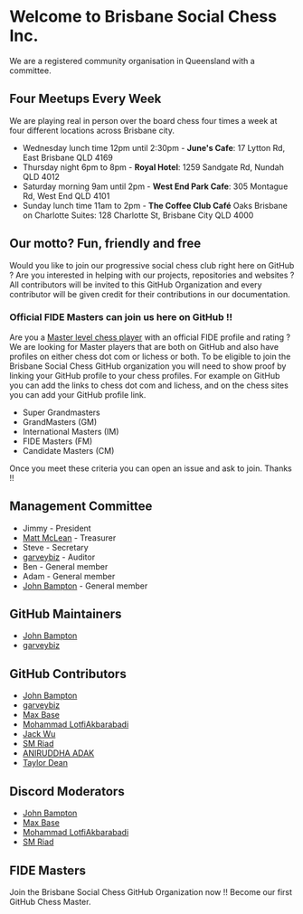# Welcome to Brisbane Social Chess Inc.

We are a registered community organisation in Queensland with a committee.

## Four Meetups Every Week

We are playing real in person over the board chess four times a week at four different locations across Brisbane city.

- Wednesday lunch time 12pm until 2:30pm - **June's Cafe**: 17 Lytton Rd, East Brisbane QLD 4169
- Thursday night 6pm to 8pm - **Royal Hotel**: 1259 Sandgate Rd, Nundah QLD 4012
- Saturday morning 9am until 2pm - **West End Park Cafe**: 305 Montague Rd, West End QLD 4101
- Sunday lunch time 11am to 2pm - **The Coffee Club Café** Oaks Brisbane on Charlotte Suites: 128 Charlotte St, Brisbane City QLD 4000

## Our motto? Fun, friendly and free

Would you like to join our progressive social chess club right here on GitHub ? Are you interested in helping with our
projects, repositories and websites ? All contributors will be invited to this GitHub Organization and every contributor will be
given credit for their contributions in our documentation.

### Official FIDE Masters can join us here on GitHub !!

Are you a [Master level chess player](https://en.wikipedia.org/wiki/Chess_rating_system)
with an official FIDE profile and rating ? We are looking for Master players that are both
on GitHub and also have profiles on either chess dot com or lichess or both. To be eligible
to join the Brisbane Social Chess GitHub organization you will need to show proof by linking
your GitHub profile to your chess profiles. For example on GitHub you can add the links to
chess dot com and lichess, and on the chess sites you can add your GitHub profile link.

- Super Grandmasters
- GrandMasters (GM)
- International Masters (IM)
- FIDE Masters (FM)
- Candidate Masters (CM)

Once you meet these criteria you can open an issue and ask to join. Thanks !!

## Management Committee

- Jimmy - President
- [Matt McLean](https://github.com/EmikoAlice497) - Treasurer
- Steve - Secretary
- [garveybiz](https://github.com/garveybiz) - Auditor
- Ben - General member
- Adam - General member
- [John Bampton](https://github.com/jbampton) - General member

## GitHub Maintainers

- [John Bampton](https://github.com/jbampton)
- [garveybiz](https://github.com/garveybiz)

## GitHub Contributors

- [John Bampton](https://github.com/jbampton)
- [garveybiz](https://github.com/garveybiz)
- [Max Base](https://github.com/BaseMax)
- [Mohammad LotfiAkbarabadi](https://github.com/pedramcvx1)
- [Jack Wu](https://github.com/jackneer)
- [SM Riad](https://github.com/smriad)
- [ANIRUDDHA ADAK](https://github.com/aniruddhaadak80)
- [Taylor Dean](https://github.com/TylrDn)

## Discord Moderators

- [John Bampton](https://github.com/jbampton)
- [Max Base](https://github.com/BaseMax)
- [Mohammad LotfiAkbarabadi](https://github.com/pedramcvx1)
- [SM Riad](https://github.com/smriad)

## FIDE Masters

Join the Brisbane Social Chess GitHub Organization now !! Become our
first GitHub Chess Master.

